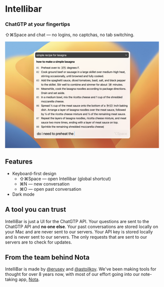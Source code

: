 # Intellibar

### ChatGTP at your fingertips

⇧⌘Space and chat — no logins, no captchas, no tab switching.

![Hero shot](./assets/hero.png)

## Features

- Keyboard-first design
    - ⇧⌘Space — open Intellibar (global shortcut)
    - ⌘N — new conversation
    - ⌘O — open past conversation
- Dark mode

## A tool you can trust

IntelliBar is just a UI for the ChatGTP API. Your questions are sent to the ChatGTP API and **no one else**. Your past conversations are stored locally on your Mac and are never sent to our servers. Your API key is stored locally and is never sent to our servers. The only requests that are sent to our servers are to check for updates.

## From the team behind Nota

IntelliBar is made by [@erusev](https://github.com/erusev) and [@astoilkov](https://github.com/astoilkov). We've been making tools for thought for over 8 years now, with most of our effort going into our note-taking app, [Nota](https://nota.md/).